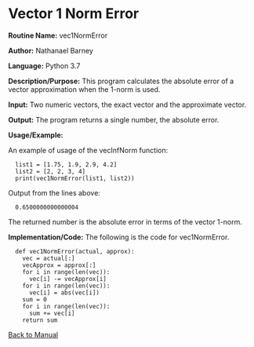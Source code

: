 # Vector 1 Norm Error

**Routine Name:**           vec1NormError

**Author:** Nathanael Barney

**Language:** Python 3.7

**Description/Purpose:** This program calculates the absolute error of a vector approximation when the 1-norm is used. 

**Input:** Two numeric vectors, the exact vector and the approximate vector.

**Output:** The program returns a single number, the absolute error.

**Usage/Example:**

An example of usage of the vecInfNorm function:

      list1 = [1.75, 1.9, 2.9, 4.2]
      list2 = [2, 2, 3, 4]
      print(vec1NormError(list1, list2))


Output from the lines above:

      0.6500000000000004

The returned number is the absolute error in terms of the vector 1-norm.

**Implementation/Code:** The following is the code for vec1NormError.

      def vec1NormError(actual, approx):
        vec = actual[:]
        vecApprox = approx[:]
        for i in range(len(vec)):
          vec[i] -= vecApprox[i]
        for i in range(len(vec)):
          vec[i] = abs(vec[i])
        sum = 0
        for i in range(len(vec)):
          sum += vec[i]
        return sum


[Back to Manual](README.md)
